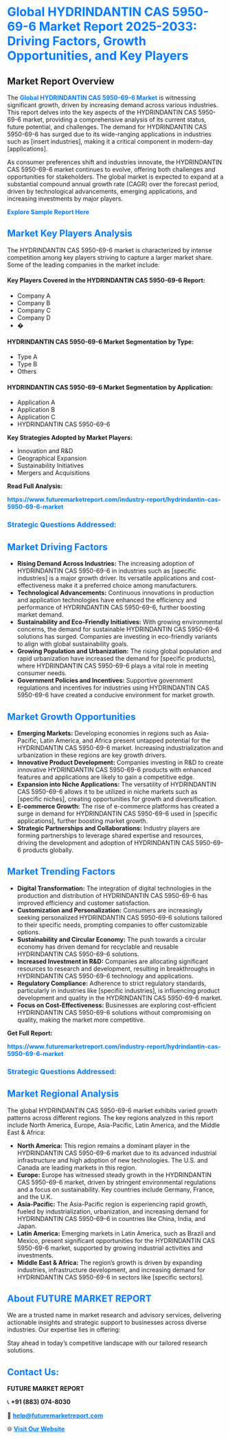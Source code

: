 <h1 style="color: #007BFF;">Global HYDRINDANTIN CAS 5950-69-6 Market Report 2025-2033: Driving Factors, Growth Opportunities, and Key Players</h1>

<section id="overview">
<h2>Market Report Overview</h2>
<p>The <a href="https://www.futuremarketreport.com/industry-report/hydrindantin-cas-5950-69-6-market" style="color: #007BFF; text-decoration: none;"><strong>Global HYDRINDANTIN CAS 5950-69-6 Market</strong></a> is witnessing significant growth, driven by increasing demand across various industries. This report delves into the key aspects of the HYDRINDANTIN CAS 5950-69-6 market, providing a comprehensive analysis of its current status, future potential, and challenges. The demand for HYDRINDANTIN CAS 5950-69-6 has surged due to its wide-ranging applications in industries such as [insert industries], making it a critical component in modern-day [applications].</p>
<p>As consumer preferences shift and industries innovate, the HYDRINDANTIN CAS 5950-69-6 market continues to evolve, offering both challenges and opportunities for stakeholders. The global market is expected to expand at a substantial compound annual growth rate (CAGR) over the forecast period, driven by technological advancements, emerging applications, and increasing investments by major players.</p>
</section>

<section id="overview">
<p><a href="https://www.futuremarketreport.com/request-sample/reportId=112768" style="color: #007BFF; text-decoration: none;"><strong>Explore Sample Report Here</strong></a></p>
</section>

<section id="key-players">
<h2 style="color: #007BFF;">Market Key Players Analysis</h2>
<p>The HYDRINDANTIN CAS 5950-69-6 market is characterized by intense competition among key players striving to capture a larger market share. Some of the leading companies in the market include:</p>
<h4>Key Players Covered in the HYDRINDANTIN CAS 5950-69-6 Report:</h4>
<ul><li>Company A</li><li>Company B</li><li>Company C</li><li>Company D</li><li>�</li></ul>
<h4>HYDRINDANTIN CAS 5950-69-6 Market Segmentation by Type:</h4>
<ul><li>Type A</li><li>Type B</li><li>Others</li></ul>

<h4>HYDRINDANTIN CAS 5950-69-6 Market Segmentation by Application:</h4>
<ul><li>Application A</li><li>Application B</li><li>Application C</li><li>HYDRINDANTIN CAS 5950-69-6</li></ul>
<p><strong>Key Strategies Adopted by Market Players:</strong></p>
<ul>
<li>Innovation and R&D</li>
<li>Geographical Expansion</li>
<li>Sustainability Initiatives</li>
<li>Mergers and Acquisitions</li>
</ul>
</section>

<section>
<p><strong>Read Full Analysis: </strong></p><a href="https://www.futuremarketreport.com/industry-report/hydrindantin-cas-5950-69-6-market" style="color: #007BFF; text-decoration: none;"><strong>https://www.futuremarketreport.com/industry-report/hydrindantin-cas-5950-69-6-market</strong></a>
<h3 style="color: #007BFF;">Strategic Questions Addressed:</h3>
</section>

<section id="driving-factors">
<h2 style="color: #007BFF;">Market Driving Factors</h2>
<ul>
<li><strong>Rising Demand Across Industries:</strong> The increasing adoption of HYDRINDANTIN CAS 5950-69-6 in industries such as [specific industries] is a major growth driver. Its versatile applications and cost-effectiveness make it a preferred choice among manufacturers.</li>
<li><strong>Technological Advancements:</strong> Continuous innovations in production and application technologies have enhanced the efficiency and performance of HYDRINDANTIN CAS 5950-69-6, further boosting market demand.</li>
<li><strong>Sustainability and Eco-Friendly Initiatives:</strong> With growing environmental concerns, the demand for sustainable HYDRINDANTIN CAS 5950-69-6 solutions has surged. Companies are investing in eco-friendly variants to align with global sustainability goals.</li>
<li><strong>Growing Population and Urbanization:</strong> The rising global population and rapid urbanization have increased the demand for [specific products], where HYDRINDANTIN CAS 5950-69-6 plays a vital role in meeting consumer needs.</li>
<li><strong>Government Policies and Incentives:</strong> Supportive government regulations and incentives for industries using HYDRINDANTIN CAS 5950-69-6 have created a conducive environment for market growth.</li>
</ul>
</section>

<section id="growth-opportunities">
<h2 style="color: #007BFF;">Market Growth Opportunities</h2>
<ul>
<li><strong>Emerging Markets:</strong> Developing economies in regions such as Asia-Pacific, Latin America, and Africa present untapped potential for the HYDRINDANTIN CAS 5950-69-6 market. Increasing industrialization and urbanization in these regions are key growth drivers.</li>
<li><strong>Innovative Product Development:</strong> Companies investing in R&D to create innovative HYDRINDANTIN CAS 5950-69-6 products with enhanced features and applications are likely to gain a competitive edge.</li>
<li><strong>Expansion into Niche Applications:</strong> The versatility of HYDRINDANTIN CAS 5950-69-6 allows it to be utilized in niche markets such as [specific niches], creating opportunities for growth and diversification.</li>
<li><strong>E-commerce Growth:</strong> The rise of e-commerce platforms has created a surge in demand for HYDRINDANTIN CAS 5950-69-6 used in [specific applications], further boosting market growth.</li>
<li><strong>Strategic Partnerships and Collaborations:</strong> Industry players are forming partnerships to leverage shared expertise and resources, driving the development and adoption of HYDRINDANTIN CAS 5950-69-6 products globally.</li>
</ul>
</section>

<section id="trending-factors">
<h2 style="color: #007BFF;">Market Trending Factors</h2>
<ul>
<li><strong>Digital Transformation:</strong> The integration of digital technologies in the production and distribution of HYDRINDANTIN CAS 5950-69-6 has improved efficiency and customer satisfaction.</li>
<li><strong>Customization and Personalization:</strong> Consumers are increasingly seeking personalized HYDRINDANTIN CAS 5950-69-6 solutions tailored to their specific needs, prompting companies to offer customizable options.</li>
<li><strong>Sustainability and Circular Economy:</strong> The push towards a circular economy has driven demand for recyclable and reusable HYDRINDANTIN CAS 5950-69-6 solutions.</li>
<li><strong>Increased Investment in R&D:</strong> Companies are allocating significant resources to research and development, resulting in breakthroughs in HYDRINDANTIN CAS 5950-69-6 technology and applications.</li>
<li><strong>Regulatory Compliance:</strong> Adherence to strict regulatory standards, particularly in industries like [specific industries], is influencing product development and quality in the HYDRINDANTIN CAS 5950-69-6 market.</li>
<li><strong>Focus on Cost-Effectiveness:</strong> Businesses are exploring cost-efficient HYDRINDANTIN CAS 5950-69-6 solutions without compromising on quality, making the market more competitive.</li>
</ul>
</section>

<section>
<p><strong>Get Full Report: </strong></p><a href="https://www.futuremarketreport.com/industry-report/hydrindantin-cas-5950-69-6-market" style="color: #007BFF; text-decoration: none;"><strong>https://www.futuremarketreport.com/industry-report/hydrindantin-cas-5950-69-6-market</strong></a>
<h3 style="color: #007BFF;">Strategic Questions Addressed:</h3>
</section>


<section id="regional-analysis">
<h2 style="color: #007BFF;">Market Regional Analysis</h2>
<p>The global HYDRINDANTIN CAS 5950-69-6 market exhibits varied growth patterns across different regions. The key regions analyzed in this report include North America, Europe, Asia-Pacific, Latin America, and the Middle East & Africa:</p>
<ul>
<li><strong>North America:</strong> This region remains a dominant player in the HYDRINDANTIN CAS 5950-69-6 market due to its advanced industrial infrastructure and high adoption of new technologies. The U.S. and Canada are leading markets in this region.</li>
<li><strong>Europe:</strong> Europe has witnessed steady growth in the HYDRINDANTIN CAS 5950-69-6 market, driven by stringent environmental regulations and a focus on sustainability. Key countries include Germany, France, and the U.K.</li>
<li><strong>Asia-Pacific:</strong> The Asia-Pacific region is experiencing rapid growth, fueled by industrialization, urbanization, and increasing demand for HYDRINDANTIN CAS 5950-69-6 in countries like China, India, and Japan.</li>
<li><strong>Latin America:</strong> Emerging markets in Latin America, such as Brazil and Mexico, present significant opportunities for the HYDRINDANTIN CAS 5950-69-6 market, supported by growing industrial activities and investments.</li>
<li><strong>Middle East & Africa:</strong> The region’s growth is driven by expanding industries, infrastructure development, and increasing demand for HYDRINDANTIN CAS 5950-69-6 in sectors like [specific sectors].</li>
</ul>
</section>

<footer>
<h2 style="color: #007BFF;">About FUTURE MARKET REPORT</h2>
<p>We are a trusted name in market research and advisory services, delivering actionable insights and strategic support to businesses across diverse industries. Our expertise lies in offering:</p>

<p>Stay ahead in today’s competitive landscape with our tailored research solutions.</p>

<h2 style="color: #007BFF;">Contact Us:</h2>
<p><strong>FUTURE MARKET REPORT</strong></p>
<p>📞 <strong>+91 (883) 074-8030</strong></p>
<p>📧 <strong><a href="mailto:help@futuremarketreport.com" style="color: #007BFF;">help@futuremarketreport.com</a></strong></p>
<p>🌐 <strong><a href="https://www.futuremarketreport.com/" style="color: #007BFF;">Visit Our Website</a></strong></p>
</footer>
